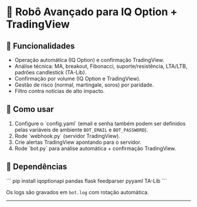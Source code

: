 # 🤖 Robô Avançado para IQ Option + TradingView

## 🎯 Funcionalidades
- Operação automática (IQ Option) e confirmação TradingView.
- Análise técnica: MA, breakout, Fibonacci, suporte/resistência, LTA/LTB, padrões candlestick (TA-Lib).
- Confirmação por volume (IQ Option e TradingView).
- Gestão de risco (normal, martingale, soros) por paridade.
- Filtro contra notícias de alto impacto.

## 🧠 Como usar
1. Configure o \`config.yaml\` (email e senha também podem ser definidos pelas
   variáveis de ambiente `BOT_EMAIL` e `BOT_PASSWORD`).
2. Rode \`webhook.py\` (servidor TradingView).
3. Crie alertas TradingView apontando para o servidor.
4. Rode \`bot.py\` para análise automática + confirmação TradingView.

## 🚀 Dependências
\`\`\`
pip install iqoptionapi pandas flask feedparser pyyaml TA-Lib
\`\`\`

Os logs são gravados em `bot.log` com rotação automática.

---
